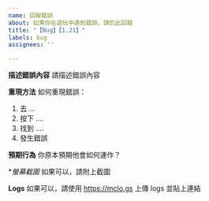 ```yaml
---
name: 回報錯誤
about: 如果你在遊玩中遇到錯誤，請於此回報
title: "【Bug】【1.21】"
labels: bug
assignees: ''

---
```


**描述錯誤內容**
請描述錯誤內容

**重現方法**
如何重現錯誤：
1. 去 ...
2. 按下 ....
3. 找到 ....
4. 發生錯誤

**預期行為**
你原本預期他會如何運作？

**螢幕截圖*
如果可以，請附上截圖

**Logs**
如果可以，請使用 https://mclo.gs 上傳 logs 並貼上連結
